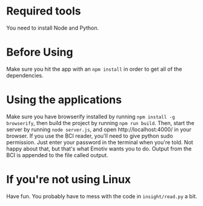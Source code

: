 # Required tools

You need to install Node and Python.

# Before Using

Make sure you hit the app with an `npm install` in order to get all of the dependencies.

# Using the applications

Make sure you have browserify installed by running `npm install -g browserify`, then build the project by running `npm run build`. Then, start the server by running `node server.js`, and open http://localhost:4000/ in your browser. If you use the BCI reader, you'll need to give python sudo permission. Just enter your password in the terminal when you're told. Not happy about that, but that's what Emotiv wants you to do. Output from the BCI is appended to the file called output.

# If you're not using Linux

Have fun. You probably have to mess with the code in `insight/read.py` a bit.
